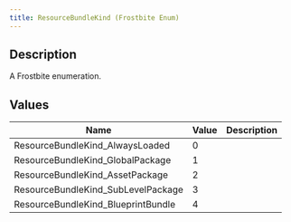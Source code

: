 ```yaml
---
title: ResourceBundleKind (Frostbite Enum)
---
```

## Description

A Frostbite enumeration.

## Values

| Name                                | Value | Description |
| ----------------------------------- | ----- | ----------- |
| ResourceBundleKind\_AlwaysLoaded    | 0     |             |
| ResourceBundleKind\_GlobalPackage   | 1     |             |
| ResourceBundleKind\_AssetPackage    | 2     |             |
| ResourceBundleKind\_SubLevelPackage | 3     |             |
| ResourceBundleKind\_BlueprintBundle | 4     |             |
